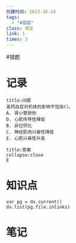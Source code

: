 ```yaml
---
创建时间: 2023-10-24
tags:
  - "#错题"
class: 病生
link: 1
times: 3
---
```

#错题


记录
==
```ad-question
title:问题
高钙血症对机体的影响不包括(）。
A. 肾小管损伤
D. 心肌传导性降低 
B. 异位钙化 
C. 神经肌肉兴奋性降低
E. 心肌兴奋性升高
```

```ad-note
title:答案
collapse:close
E
```

知识点
==
```dataviewjs
var pg = dv.current()
dv.list(pg.file.inlinks)
```

笔记
==